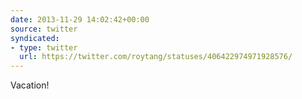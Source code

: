 ```yaml
---
date: 2013-11-29 14:02:42+00:00
source: twitter
syndicated:
- type: twitter
  url: https://twitter.com/roytang/statuses/406422974971928576/
---
```


Vacation!